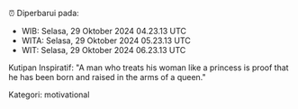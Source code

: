 ⏰ Diperbarui pada:
- WIB: Selasa, 29 Oktober 2024 04.23.13 UTC
- WITA: Selasa, 29 Oktober 2024 05.23.13 UTC
- WIT: Selasa, 29 Oktober 2024 06.23.13 UTC

Kutipan Inspiratif:
"A man who treats his woman like a princess is proof that he has been born and raised in the arms of a queen."


Kategori: motivational

